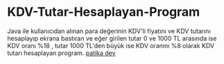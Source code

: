 # KDV-Tutar-Hesaplayan-Program
Java ile kullanıcıdan alınan para değerinin KDV'li fiyatını ve KDV tutarını hesaplayıp ekrana bastıran ve eğer girilen tutar 0 ve 1000 TL arasında ise KDV oranı %18 , tutar 1000 TL'den büyük ise KDV oranını %8 olarak KDV tutarı hesaplayan program.
[patika dev](https://www.patika.dev/tr)